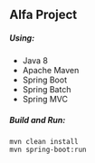 ## Alfa Project

##### Using:
* Java 8
* Apache Maven
* Spring Boot
* Spring Batch
* Spring MVC

##### Build and Run:
```
mvn clean install
mvn spring-boot:run
```
